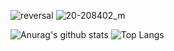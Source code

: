 ![reversal](https://capsule-render.vercel.app/api?height=200&type=waving&reversal=true&color=gradient&text=Mirim%20Sunwoo!)
![20-208402_m](https://user-images.githubusercontent.com/73941301/133010303-a2ff0701-6012-4734-a2e3-642fe2f8b84d.jpg)

![Anurag's github stats](https://github-readme-stats.vercel.app/api?username=mirimSunwoo)
![Top Langs](https://github-readme-stats.vercel.app/api/top-langs/?username=mirimSunwoo&langs_count=8&layout=compact&theme=white)

